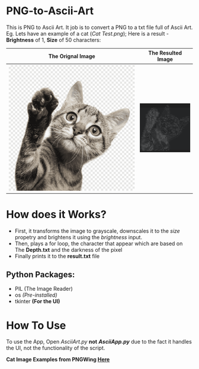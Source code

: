 # PNG-to-Ascii-Art
 
This is PNG to Ascii Art. It job is to convert a PNG to a txt file full of Ascii Art.  Eg. Lets have an example of a cat (_Cat Test.png_); Here is a result - **Brightness** of 1, **Size** of 50 characters:

The Orignal Image         |  The Resulted Image
:-------------------------:|:-------------------------:
![](./Examples/Cat%20Test.png)   |  ![](./Examples/Cat%20PNG%20Result.png)

# How does it Works? #

* First, it transforms the image to grayscale, downscales it to the _size_ propetry and brightens it using the _brightness_ input.
* Then, plays a for loop, the character that appear which are based on The **Depth.txt** and the darkness of the pixel
* Finally prints it to the **result.txt** file

## Python Packages: ##

* PIL (The Image Reader)
* os _(Pre-installed)_
* tkinter **(For the UI)**

# How To Use #

To use the App, Open _AsciiArt.py_ **not** **_AsciiApp.py_** due to the fact it handles the UI, not the functionality of the script.

**Cat Image Examples from PNGWing [Here](https://www.pngwing.com/en/search?q=cat)**